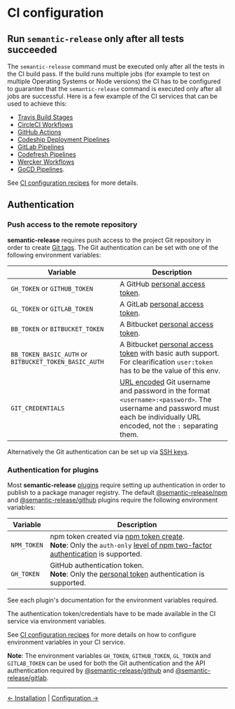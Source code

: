 # CI configuration

## Run `semantic-release` only after all tests succeeded

The `semantic-release` command must be executed only after all the tests in the CI build pass. If the build runs multiple jobs (for example to test on multiple Operating Systems or Node versions) the CI has to be configured to guarantee that the `semantic-release` command is executed only after all jobs are successful.
Here is a few example of the CI services that can be used to achieve this:
- [Travis Build Stages](https://docs.travis-ci.com/user/build-stages)
- [CircleCI Workflows](https://circleci.com/docs/2.0/workflows)
- [GitHub Actions](https://github.com/features/actions)
- [Codeship Deployment Pipelines](https://documentation.codeship.com/basic/builds-and-configuration/deployment-pipelines)
- [GitLab Pipelines](https://docs.gitlab.com/ee/ci/pipelines.html#introduction-to-pipelines-and-jobs)
- [Codefresh Pipelines](https://codefresh.io/docs/docs/configure-ci-cd-pipeline/introduction-to-codefresh-pipelines)
- [Wercker Workflows](http://devcenter.wercker.com/docs/workflows)
- [GoCD Pipelines](https://docs.gocd.org/current/introduction/concepts_in_go.html#pipeline).

See [CI configuration recipes](../recipes/README.md#ci-configurations) for more details.

## Authentication

### Push access to the remote repository

**semantic-release** requires push access to the project Git repository in order to create [Git tags](https://git-scm.com/book/en/v2/Git-Basics-Tagging). The Git authentication can be set with one of the following environment variables:

| Variable                                              | Description                                                                                                                                                                                                                  |
|-------------------------------------------------------|------------------------------------------------------------------------------------------------------------------------------------------------------------------------------------------------------------------------------|
| `GH_TOKEN` or `GITHUB_TOKEN`                          | A GitHub [personal access token](https://help.github.com/articles/creating-a-personal-access-token-for-the-command-line).                                                                                                    |
| `GL_TOKEN` or `GITLAB_TOKEN`                          | A GitLab [personal access token](https://docs.gitlab.com/ce/user/profile/personal_access_tokens.html).                                                                                                                       |
| `BB_TOKEN` or `BITBUCKET_TOKEN`                       | A Bitbucket [personal access token](https://confluence.atlassian.com/bitbucketserver/personal-access-tokens-939515499.html).                                                                                                 |
| `BB_TOKEN_BASIC_AUTH` or `BITBUCKET_TOKEN_BASIC_AUTH` | A Bitbucket [personal access token](https://confluence.atlassian.com/bitbucketserver/personal-access-tokens-939515499.html) with basic auth support. For clearification `user:token` has to be the value of this env.        |
| `GIT_CREDENTIALS`                                     | [URL encoded](https://en.wikipedia.org/wiki/Percent-encoding) Git username and password in the format `<username>:<password>`. The username and password must each be individually URL encoded, not the `:` separating them. |

Alternatively the Git authentication can be set up via [SSH keys](../recipes/git-auth-ssh-keys.md).

### Authentication for plugins

Most **semantic-release** [plugins](plugins.md) require setting up authentication in order to publish to a package manager registry. The default [@semantic-release/npm](https://github.com/semantic-release/npm#environment-variables) and [@semantic-release/github](https://github.com/semantic-release/github#environment-variables) plugins require the following environment variables:

| Variable    | Description                                                                                                                                                                                                                                                                                                               |
|-------------|---------------------------------------------------------------------------------------------------------------------------------------------------------------------------------------------------------------------------------------------------------------------------------------------------------------------------|
| `NPM_TOKEN` | npm token created via [npm token create](https://docs.npmjs.com/getting-started/working_with_tokens#how-to-create-new-tokens).<br/>**Note**: Only the `auth-only` [level of npm two-factor authentication](https://docs.npmjs.com/getting-started/using-two-factor-authentication#levels-of-authentication) is supported. |
| `GH_TOKEN`  | GitHub authentication token.<br/>**Note**: Only the [personal token](https://help.github.com/articles/creating-a-personal-access-token-for-the-command-line) authentication is supported.                                                                                                                                 |

See each plugin's documentation for the environment variables required.

The authentication token/credentials have to be made available in the CI service via environment variables.

See [CI configuration recipes](../recipes/README.md#ci-configurations) for more details on how to configure environment variables in your CI service.

**Note**: The environment variables `GH_TOKEN`, `GITHUB_TOKEN`, `GL_TOKEN` and `GITLAB_TOKEN` can be used for both the Git authentication and the API authentication required by [@semantic-release/github](https://github.com/semantic-release/github) and [@semantic-release/gitlab](https://github.com/semantic-release/gitlab).

---
[<- Installation](installation.md#installation) | [Configuration ->](configuration.md#configuration)
